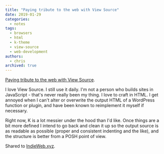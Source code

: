 ```yaml
---
title: "Paying tribute to the web with View Source"
date: 2019-01-29
categories:
  - notes
tags:
  - browsers
  - html
  - k-theme
  - view-source
  - web-development
authors:
  - chris
archived: true
---
```


[Paying tribute to the web with View Source](https://m.signalvnoise.com/paying-tribute-to-the-web-with-view-source/).

I love View Source. I still use it daily. I'm not a person who builds sites in JavaScript - that's never really been my thing. I love to craft in HTML. I get annoyed when I can't alter or overwrite the output HTML of a WordPress function or plugin, and have been known to reimplement it myself if necessary.

Right now, K is a lot messier under the hood than I'd like. Once things are a bit more defined I intend to go back and clean it up so the output source is as readable as possible (proper and consistent indenting and the like), and the structure is better from a POSH point of view.

Shared to [IndieWeb.xyz](https://indieweb.xyz/en/code).
